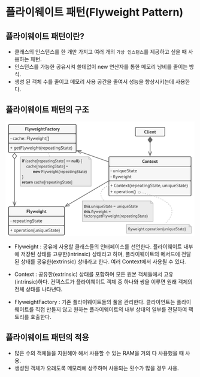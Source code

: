 # 플라이웨이트 패턴(Flyweight Pattern)

## 플라이웨이트 패턴이란?

- 클래스의 인스턴스를 한 개만 가지고 여러 개의 `가상 인스턴스`를 제공하고 싶을 때 사용하는 패턴.
- 인스턴스를 가능한 공유시켜 쓸데없이 new 연산자를 통한 메모리 낭비를 줄이는 방식.
- 생성 된 객체 수를 줄이고 메모리 사용 공간을 줄여서 성능을 향상시키는데 사용한다.

## 플라이웨이트 패턴의 구조

![Flyweight Pattern Structure](../../images/Flyweight.png)

- Flyweight
    : 공유에 사용할 클래스들의 인터페이스를 선언한다. 플라이웨이트 내부에 저장된 상태를 고유한(intrinsic) 상태라고 하며,
    플라이웨이트의 메서드에 전달된 상태를 공유한(extrinsic) 상태라고 한다. 여러 Context에서 사용될 수 있다.

- Context
    : 공유한(extrinsic) 상태를 포함하며 모든 원본 객체들에서 고유(intrinsic)하다. 컨텍스트가 플라이웨이트 객체 중
    하나와 쌍을 이루면 원래 객체의 전체 상태를 나타낸다.

- FlyweightFactory
    : 기존 플라이웨이트들의 풀을 관리한다. 클라이언트는 플라이웨이트를 직접 만들지 않고 원하는 플라이웨이트의 내부 상태의 일부를 전달하여
    팩토리를 호출한다.

## 플라이웨이트 패턴의 적용

- 많은 수의 객체들을 지원해야 해서 사용할 수 있는 RAM을 거의 다 사용했을 때 사용.
- 생성된 객체가 오래도록 메모리에 상주하며 사용되는 횟수가 많을 경우 사용.

